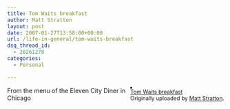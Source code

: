 ```yaml
---
title: Tom Waits breakfast
author: Matt Stratton
layout: post
date: 2007-01-27T13:58:00+00:00
url: /life-in-general/tom-waits-breakfast
dsq_thread_id:
  - 28261278
categories:
  - Personal

---
```

<div style="float:right;margin-left:10px;margin-bottom:10px;">
  <a href="http://www.flickr.com/photos/mugsy/371052444/" title="photo sharing"><img src="http://farm1.static.flickr.com/178/371052444_68dbd77c40_m.jpg" alt="" style="border:solid 2px #000000;" /></a> <br /> <span style="font-size:.9em;margin-top:0;"> <a href="http://www.flickr.com/photos/mugsy/371052444/">Tom Waits breakfast</a> <br /> Originally uploaded by <a href="http://www.flickr.com/people/mugsy/">Matt Stratton</a>. </span>
</div>

From the menu of the Eleven City Diner in Chicago